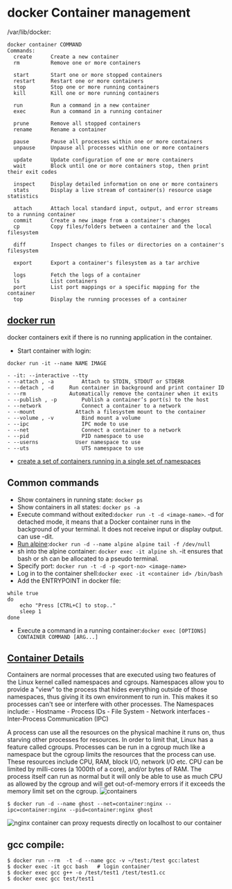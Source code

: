 # docker Container management
/var/lib/docker:
```
docker container COMMAND
Commands:
  create      Create a new container
  rm          Remove one or more containers

  start       Start one or more stopped containers
  restart     Restart one or more containers  
  stop        Stop one or more running containers
  kill        Kill one or more running containers
  
  run         Run a command in a new container  
  exec        Run a command in a running container
  
  prune       Remove all stopped containers
  rename      Rename a container

  pause       Pause all processes within one or more containers
  unpause     Unpause all processes within one or more containers
  
  update      Update configuration of one or more containers
  wait        Block until one or more containers stop, then print their exit codes

  inspect     Display detailed information on one or more containers
  stats       Display a live stream of container(s) resource usage statistics
  
  attach      Attach local standard input, output, and error streams to a running container
  commit      Create a new image from a container's changes
  cp          Copy files/folders between a container and the local filesystem
  
  diff        Inspect changes to files or directories on a container's filesystem

  export      Export a container's filesystem as a tar archive
  
  logs        Fetch the logs of a container
  ls          List containers
  port        List port mappings or a specific mapping for the container
  top         Display the running processes of a container
```

## [docker run](https://docs.docker.com/engine/reference/commandline/run/)
 docker containers exit if there is no running application in the container.
- Start container with login: 
```
docker run -it --name NAME IMAGE
```
    - -it: --interactive --tty
    - --attach , -a 		Attach to STDIN, STDOUT or STDERR
    - --detach , -d     Run container in background and print container ID
    - --rm              Automatically remove the container when it exits
    - --publish , -p 		Publish a container’s port(s) to the host
    - --network 		    Connect a container to a network
    - --mount 		      Attach a filesystem mount to the container
    - --volume , -v 		Bind mount a volume
    - --ipc 	        	IPC mode to use
    - --net 		        Connect a container to a network
    - --pid 		        PID namespace to use
    - --userns 		      User namespace to use
    - --uts 		        UTS namespace to use
- [ create a set of containers running in a single set of namespaces](https://www.ianlewis.org/en/what-are-kubernetes-pods-anyway) 
    
## Common commands
- Show containers in running state: ```docker ps```
- Show containers in all states: ```docker ps -a```
- Execute command without exited:```docker run -t -d <image-name>```.  -d for detached mode, it means that a Docker container runs in the background of your terminal. It does not receive input or display output. can use -dit.
- [Run alpine](https://stackoverflow.com/questions/45638784/how-to-retain-docker-alpine-container-after-exit-is-used/51133128#51133128):```docker run -d --name alpine alpine tail -f /dev/null```
- sh into the alpine container: ```docker exec -it alpine sh```. -it ensures that bash or sh can be allocated to a pseudo terminal.
- Specify port: ```docker run -t -d -p <port-no> <image-name>```
- Log in to the container shell:```docker exec -it <container id> /bin/bash```
- Add the ENTRYPOINT in docker file:
```
while true
do
    echo "Press [CTRL+C] to stop.."
    sleep 1
done
```
- Execute a command in a running container:```docker exec [OPTIONS] CONTAINER COMMAND [ARG...]```  

## [Container Details](https://www.ianlewis.org/en/what-are-kubernetes-pods-anyway)
Containers are normal processes that are executed using two features of the Linux kernel called namespaces and cgroups. Namespaces allow you to provide a "view" to the process that hides everything outside of those namespaces, thus giving it its own environment to run in. This makes it so processes can't see or interfere with other processes. The Namespaces include:
    - Hostname
    - Process IDs
    - File System
    - Network interfaces
    - Inter-Process Communication (IPC)

A process can use all the resources on the physical machine it runs on, thus starving other processes for resources. In order to limit that, Linux has a feature called cgroups. Processes can be run in a cgroup much like a namespace but the cgroup limits the resources that the process can use. These resources include CPU, RAM, block I/O, network I/O etc. CPU can be limited by milli-cores (a 1000th of a core), and/or bytes of RAM. The process itself can run as normal but it will only be able to use as much CPU as allowed by the cgroup and will get out-of-memory errors if it exceeds the memory limit set on the cgroup.
![containers](https://storage.googleapis.com/static.ianlewis.org/prod/img/766/containers.png)

```
$ docker run -d --name ghost --net=container:nginx --ipc=container:nginx --pid=container:nginx ghost
```
![nginx container can proxy requests directly on localhost to our container](https://storage.googleapis.com/static.ianlewis.org/prod/img/766/ghost_.png)

## gcc compile:
```
$ docker run --rm  -t -d --name gcc -v ~/test:/test gcc:latest
$ docker exec -it gcc bash   # login container
$ docker exec gcc g++ -o /test/test1 /test/test1.cc
$ docker exec gcc test/test1 
```

